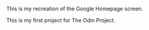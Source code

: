 This is my recreation of the Google Homepage screen. 

This is my first project for The Odin Project.
